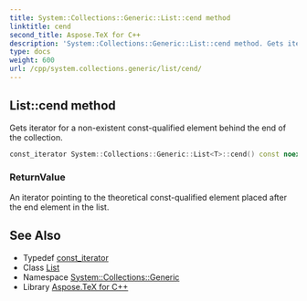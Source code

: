 ```yaml
---
title: System::Collections::Generic::List::cend method
linktitle: cend
second_title: Aspose.TeX for C++
description: 'System::Collections::Generic::List::cend method. Gets iterator for a non-existent const-qualified element behind the end of the collection in C++.'
type: docs
weight: 600
url: /cpp/system.collections.generic/list/cend/
---
```

## List::cend method


Gets iterator for a non-existent const-qualified element behind the end of the collection.

```cpp
const_iterator System::Collections::Generic::List<T>::cend() const noexcept
```


### ReturnValue

An iterator pointing to the theoretical const-qualified element placed after the end element in the list.

## See Also

* Typedef [const_iterator](../const_iterator/)
* Class [List](../)
* Namespace [System::Collections::Generic](../../)
* Library [Aspose.TeX for C++](../../../)
